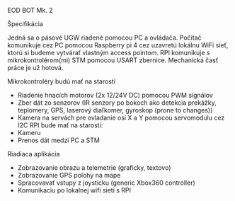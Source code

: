 EOD BOT Mk. 2 

Špecifikácia

Jedná sa o pásové UGW riadené pomocou PC a ovládača. Počítač komunikuje cez PC pomocou Raspberry pi 4 cez uzavretú lokálnu WiFi sieť, ktorú si budeme vytvárať vlastným access pointom. RPI komunikuje s mikrokontrolérom(mi) STM pomocou USART zbernice. Mechanická časť práce je už hotová.

 Mikrokontroléry budú mať na starosti 
-	Riadenie hnacích motorov (2x 12/24V DC) pomocou PWM signálov
-	Zber dát zo senzorov (IR senzory po bokoch ako detekcia prekážky, teplomery, GPS, laserový diaľkomer, gyroskop (prone to changes))
-	Kamera na servách pre ovladanie osí X a Y pomocou servomodulu cez I2C
RPI bude mať na starosti:
-	Kameru
-	Prenos dát medzi PC a STM

Riadiaca aplikácia
-	Zobrazovanie obrazu a telemetrie (graficky, textovo)
-	Zobrazovanie GPS polohy na mape
-	Spracovavať vstupy z joysticku (generic Xbox360 controller)
-	Komunikaciu po lokalnej wifi sieti s RPI

